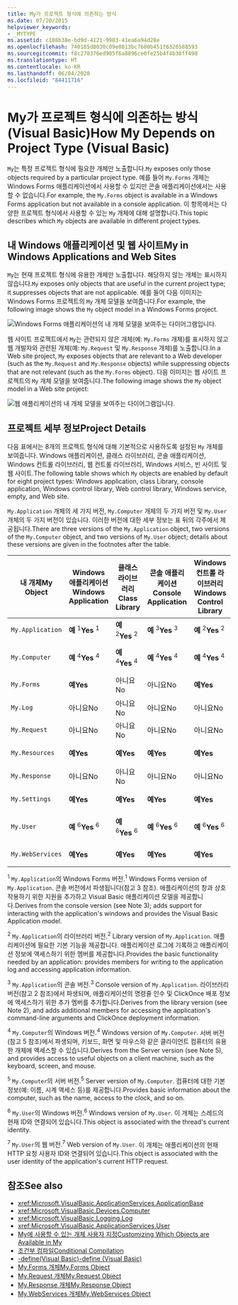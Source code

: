 ```yaml
---
title: My가 프로젝트 형식에 의존하는 방식
ms.date: 07/20/2015
helpviewer_keywords:
- _MYTYPE
ms.assetid: c188b38e-bd9d-4121-9983-41ea6a94d28e
ms.openlocfilehash: 740185d8030c09e8813bc7680b451f6326588593
ms.sourcegitcommit: f8c270376ed905f6a8896ce0fe25b4f4b38ff498
ms.translationtype: HT
ms.contentlocale: ko-KR
ms.lasthandoff: 06/04/2020
ms.locfileid: "84411716"
---
```

# <a name="how-my-depends-on-project-type-visual-basic"></a><span data-ttu-id="79a94-102">My가 프로젝트 형식에 의존하는 방식(Visual Basic)</span><span class="sxs-lookup"><span data-stu-id="79a94-102">How My Depends on Project Type (Visual Basic)</span></span>

<span data-ttu-id="79a94-103">`My`는 특정 프로젝트 형식에 필요한 개체만 노출합니다.</span><span class="sxs-lookup"><span data-stu-id="79a94-103">`My` exposes only those objects required by a particular project type.</span></span> <span data-ttu-id="79a94-104">예를 들어 `My.Forms` 개체는 Windows Forms 애플리케이션에서 사용할 수 있지만 콘솔 애플리케이션에서는 사용할 수 없습니다.</span><span class="sxs-lookup"><span data-stu-id="79a94-104">For example, the `My.Forms` object is available in a Windows Forms application but not available in a console application.</span></span> <span data-ttu-id="79a94-105">이 항목에서는 다양한 프로젝트 형식에서 사용할 수 있는 `My` 개체에 대해 설명합니다.</span><span class="sxs-lookup"><span data-stu-id="79a94-105">This topic describes which `My` objects are available in different project types.</span></span>  
  
## <a name="my-in-windows-applications-and-web-sites"></a><span data-ttu-id="79a94-106">내 Windows 애플리케이션 및 웹 사이트</span><span class="sxs-lookup"><span data-stu-id="79a94-106">My in Windows Applications and Web Sites</span></span>  

 <span data-ttu-id="79a94-107">`My`는 현재 프로젝트 형식에 유용한 개체만 노출합니다. 해당하지 않는 개체는 표시하지 않습니다.</span><span class="sxs-lookup"><span data-stu-id="79a94-107">`My` exposes only objects that are useful in the current project type; it suppresses objects that are not applicable.</span></span> <span data-ttu-id="79a94-108">예를 들어 다음 이미지는 Windows Forms 프로젝트의 `My` 개체 모델을 보여줍니다.</span><span class="sxs-lookup"><span data-stu-id="79a94-108">For example, the following image shows the `My` object model in a Windows Forms project.</span></span>  
  
 ![Windows Forms 애플리케이션의 내 개체 모델을 보여주는 다이어그램입니다.](./media/how-my-depends-on-project-type/my-object-model-windows-forms.png)  
  
 <span data-ttu-id="79a94-110">웹 사이트 프로젝트에서 `My`는 관련되지 않은 개체(예: `My.Forms` 개체)를 표시하지 않고 웹 개발자와 관련된 개체(예: `My.Request` 및 `My.Response` 개체)를 노출합니다.</span><span class="sxs-lookup"><span data-stu-id="79a94-110">In a Web site project, `My` exposes objects that are relevant to a Web developer (such as the `My.Request` and `My.Response` objects) while suppressing objects that are not relevant (such as the `My.Forms` object).</span></span> <span data-ttu-id="79a94-111">다음 이미지는 웹 사이트 프로젝트의 `My` 개체 모델을 보여줍니다.</span><span class="sxs-lookup"><span data-stu-id="79a94-111">The following image shows the `My` object model in a Web site project:</span></span>  
  
 ![웹 애플리케이션의 내 개체 모델을 보여주는 다이어그램입니다.](./media/how-my-depends-on-project-type/my-object-model-web.png)  
  
## <a name="project-details"></a><span data-ttu-id="79a94-113">프로젝트 세부 정보</span><span class="sxs-lookup"><span data-stu-id="79a94-113">Project Details</span></span>  

 <span data-ttu-id="79a94-114">다음 표에서는 8개의 프로젝트 형식에 대해 기본적으로 사용하도록 설정된 `My` 개체를 보여줍니다. Windows 애플리케이션, 클래스 라이브러리, 콘솔 애플리케이션, Windows 컨트롤 라이브러리, 웹 컨트롤 라이브러리, Windows 서비스, 빈 사이트 및 웹 사이트.</span><span class="sxs-lookup"><span data-stu-id="79a94-114">The following table shows which `My` objects are enabled by default for eight project types: Windows application, class Library, console application, Windows control library, Web control library, Windows service, empty, and Web site.</span></span>  
  
 <span data-ttu-id="79a94-115">`My.Application` 개체의 세 가지 버전, `My.Computer` 개체의 두 가지 버전 및 `My.User` 개체의 두 가지 버전이 있습니다. 이러한 버전에 대한 세부 정보는 표 뒤의 각주에서 제공됩니다.</span><span class="sxs-lookup"><span data-stu-id="79a94-115">There are three versions of the `My.Application` object, two versions of the `My.Computer` object, and two versions of `My.User` object; details about these versions are given in the footnotes after the table.</span></span>  
  
|<span data-ttu-id="79a94-116">내 개체</span><span class="sxs-lookup"><span data-stu-id="79a94-116">My Object</span></span>|<span data-ttu-id="79a94-117">Windows 애플리케이션</span><span class="sxs-lookup"><span data-stu-id="79a94-117">Windows Application</span></span>|<span data-ttu-id="79a94-118">클래스 라이브러리</span><span class="sxs-lookup"><span data-stu-id="79a94-118">Class Library</span></span>|<span data-ttu-id="79a94-119">콘솔 애플리케이션</span><span class="sxs-lookup"><span data-stu-id="79a94-119">Console Application</span></span>|<span data-ttu-id="79a94-120">Windows 컨트롤 라이브러리</span><span class="sxs-lookup"><span data-stu-id="79a94-120">Windows Control Library</span></span>|<span data-ttu-id="79a94-121">웹 컨트롤 라이브러리</span><span class="sxs-lookup"><span data-stu-id="79a94-121">Web Control Library</span></span>|<span data-ttu-id="79a94-122">Windows 서비스</span><span class="sxs-lookup"><span data-stu-id="79a94-122">Windows Service</span></span>|<span data-ttu-id="79a94-123">Empty</span><span class="sxs-lookup"><span data-stu-id="79a94-123">Empty</span></span>|<span data-ttu-id="79a94-124">웹 사이트</span><span class="sxs-lookup"><span data-stu-id="79a94-124">Web Site</span></span>|  
|---|---|---|---|---|---|---|---|---|  
|`My.Application`|<span data-ttu-id="79a94-125">**예** <sup>1</sup></span><span class="sxs-lookup"><span data-stu-id="79a94-125">**Yes** <sup>1</sup></span></span>|<span data-ttu-id="79a94-126">**예** <sup>2</sup></span><span class="sxs-lookup"><span data-stu-id="79a94-126">**Yes** <sup>2</sup></span></span>|<span data-ttu-id="79a94-127">**예** <sup>3</sup></span><span class="sxs-lookup"><span data-stu-id="79a94-127">**Yes** <sup>3</sup></span></span>|<span data-ttu-id="79a94-128">**예** <sup>2</sup></span><span class="sxs-lookup"><span data-stu-id="79a94-128">**Yes** <sup>2</sup></span></span>|<span data-ttu-id="79a94-129">아니요</span><span class="sxs-lookup"><span data-stu-id="79a94-129">No</span></span>|<span data-ttu-id="79a94-130">**예** <sup>3</sup></span><span class="sxs-lookup"><span data-stu-id="79a94-130">**Yes** <sup>3</sup></span></span>|<span data-ttu-id="79a94-131">아니요</span><span class="sxs-lookup"><span data-stu-id="79a94-131">No</span></span>|<span data-ttu-id="79a94-132">아니요</span><span class="sxs-lookup"><span data-stu-id="79a94-132">No</span></span>|  
|`My.Computer`|<span data-ttu-id="79a94-133">**예** <sup>4</sup></span><span class="sxs-lookup"><span data-stu-id="79a94-133">**Yes** <sup>4</sup></span></span>|<span data-ttu-id="79a94-134">**예** <sup>4</sup></span><span class="sxs-lookup"><span data-stu-id="79a94-134">**Yes** <sup>4</sup></span></span>|<span data-ttu-id="79a94-135">**예** <sup>4</sup></span><span class="sxs-lookup"><span data-stu-id="79a94-135">**Yes** <sup>4</sup></span></span>|<span data-ttu-id="79a94-136">**예** <sup>4</sup></span><span class="sxs-lookup"><span data-stu-id="79a94-136">**Yes** <sup>4</sup></span></span>|<span data-ttu-id="79a94-137">**예** <sup>5</sup></span><span class="sxs-lookup"><span data-stu-id="79a94-137">**Yes** <sup>5</sup></span></span>|<span data-ttu-id="79a94-138">**예** <sup>4</sup></span><span class="sxs-lookup"><span data-stu-id="79a94-138">**Yes** <sup>4</sup></span></span>|<span data-ttu-id="79a94-139">아니요</span><span class="sxs-lookup"><span data-stu-id="79a94-139">No</span></span>|<span data-ttu-id="79a94-140">**예** <sup>5</sup></span><span class="sxs-lookup"><span data-stu-id="79a94-140">**Yes** <sup>5</sup></span></span>|  
|`My.Forms`|<span data-ttu-id="79a94-141">**예**</span><span class="sxs-lookup"><span data-stu-id="79a94-141">**Yes**</span></span>|<span data-ttu-id="79a94-142">아니요</span><span class="sxs-lookup"><span data-stu-id="79a94-142">No</span></span>|<span data-ttu-id="79a94-143">아니요</span><span class="sxs-lookup"><span data-stu-id="79a94-143">No</span></span>|<span data-ttu-id="79a94-144">**예**</span><span class="sxs-lookup"><span data-stu-id="79a94-144">**Yes**</span></span>|<span data-ttu-id="79a94-145">아니요</span><span class="sxs-lookup"><span data-stu-id="79a94-145">No</span></span>|<span data-ttu-id="79a94-146">아니요</span><span class="sxs-lookup"><span data-stu-id="79a94-146">No</span></span>|<span data-ttu-id="79a94-147">아니요</span><span class="sxs-lookup"><span data-stu-id="79a94-147">No</span></span>|<span data-ttu-id="79a94-148">아니요</span><span class="sxs-lookup"><span data-stu-id="79a94-148">No</span></span>|  
|`My.Log`|<span data-ttu-id="79a94-149">아니요</span><span class="sxs-lookup"><span data-stu-id="79a94-149">No</span></span>|<span data-ttu-id="79a94-150">아니요</span><span class="sxs-lookup"><span data-stu-id="79a94-150">No</span></span>|<span data-ttu-id="79a94-151">아니요</span><span class="sxs-lookup"><span data-stu-id="79a94-151">No</span></span>|<span data-ttu-id="79a94-152">아니요</span><span class="sxs-lookup"><span data-stu-id="79a94-152">No</span></span>|<span data-ttu-id="79a94-153">아니요</span><span class="sxs-lookup"><span data-stu-id="79a94-153">No</span></span>|<span data-ttu-id="79a94-154">아니요</span><span class="sxs-lookup"><span data-stu-id="79a94-154">No</span></span>|<span data-ttu-id="79a94-155">아니요</span><span class="sxs-lookup"><span data-stu-id="79a94-155">No</span></span>|<span data-ttu-id="79a94-156">**예**</span><span class="sxs-lookup"><span data-stu-id="79a94-156">**Yes**</span></span>|  
|`My.Request`|<span data-ttu-id="79a94-157">아니요</span><span class="sxs-lookup"><span data-stu-id="79a94-157">No</span></span>|<span data-ttu-id="79a94-158">아니요</span><span class="sxs-lookup"><span data-stu-id="79a94-158">No</span></span>|<span data-ttu-id="79a94-159">아니요</span><span class="sxs-lookup"><span data-stu-id="79a94-159">No</span></span>|<span data-ttu-id="79a94-160">아니요</span><span class="sxs-lookup"><span data-stu-id="79a94-160">No</span></span>|<span data-ttu-id="79a94-161">아니요</span><span class="sxs-lookup"><span data-stu-id="79a94-161">No</span></span>|<span data-ttu-id="79a94-162">아니요</span><span class="sxs-lookup"><span data-stu-id="79a94-162">No</span></span>|<span data-ttu-id="79a94-163">아니요</span><span class="sxs-lookup"><span data-stu-id="79a94-163">No</span></span>|<span data-ttu-id="79a94-164">**예**</span><span class="sxs-lookup"><span data-stu-id="79a94-164">**Yes**</span></span>|  
|`My.Resources`|<span data-ttu-id="79a94-165">**예**</span><span class="sxs-lookup"><span data-stu-id="79a94-165">**Yes**</span></span>|<span data-ttu-id="79a94-166">**예**</span><span class="sxs-lookup"><span data-stu-id="79a94-166">**Yes**</span></span>|<span data-ttu-id="79a94-167">**예**</span><span class="sxs-lookup"><span data-stu-id="79a94-167">**Yes**</span></span>|<span data-ttu-id="79a94-168">**예**</span><span class="sxs-lookup"><span data-stu-id="79a94-168">**Yes**</span></span>|<span data-ttu-id="79a94-169">**예**</span><span class="sxs-lookup"><span data-stu-id="79a94-169">**Yes**</span></span>|<span data-ttu-id="79a94-170">**예**</span><span class="sxs-lookup"><span data-stu-id="79a94-170">**Yes**</span></span>|<span data-ttu-id="79a94-171">아니요</span><span class="sxs-lookup"><span data-stu-id="79a94-171">No</span></span>|<span data-ttu-id="79a94-172">아니요</span><span class="sxs-lookup"><span data-stu-id="79a94-172">No</span></span>|  
|`My.Response`|<span data-ttu-id="79a94-173">아니요</span><span class="sxs-lookup"><span data-stu-id="79a94-173">No</span></span>|<span data-ttu-id="79a94-174">아니요</span><span class="sxs-lookup"><span data-stu-id="79a94-174">No</span></span>|<span data-ttu-id="79a94-175">아니요</span><span class="sxs-lookup"><span data-stu-id="79a94-175">No</span></span>|<span data-ttu-id="79a94-176">아니요</span><span class="sxs-lookup"><span data-stu-id="79a94-176">No</span></span>|<span data-ttu-id="79a94-177">아니요</span><span class="sxs-lookup"><span data-stu-id="79a94-177">No</span></span>|<span data-ttu-id="79a94-178">아니요</span><span class="sxs-lookup"><span data-stu-id="79a94-178">No</span></span>|<span data-ttu-id="79a94-179">아니요</span><span class="sxs-lookup"><span data-stu-id="79a94-179">No</span></span>|<span data-ttu-id="79a94-180">**예**</span><span class="sxs-lookup"><span data-stu-id="79a94-180">**Yes**</span></span>|  
|`My.Settings`|<span data-ttu-id="79a94-181">**예**</span><span class="sxs-lookup"><span data-stu-id="79a94-181">**Yes**</span></span>|<span data-ttu-id="79a94-182">**예**</span><span class="sxs-lookup"><span data-stu-id="79a94-182">**Yes**</span></span>|<span data-ttu-id="79a94-183">**예**</span><span class="sxs-lookup"><span data-stu-id="79a94-183">**Yes**</span></span>|<span data-ttu-id="79a94-184">**예**</span><span class="sxs-lookup"><span data-stu-id="79a94-184">**Yes**</span></span>|<span data-ttu-id="79a94-185">**예**</span><span class="sxs-lookup"><span data-stu-id="79a94-185">**Yes**</span></span>|<span data-ttu-id="79a94-186">**예**</span><span class="sxs-lookup"><span data-stu-id="79a94-186">**Yes**</span></span>|<span data-ttu-id="79a94-187">아니요</span><span class="sxs-lookup"><span data-stu-id="79a94-187">No</span></span>|<span data-ttu-id="79a94-188">아니요</span><span class="sxs-lookup"><span data-stu-id="79a94-188">No</span></span>|  
|`My.User`|<span data-ttu-id="79a94-189">**예** <sup>6</sup></span><span class="sxs-lookup"><span data-stu-id="79a94-189">**Yes** <sup>6</sup></span></span>|<span data-ttu-id="79a94-190">**예** <sup>6</sup></span><span class="sxs-lookup"><span data-stu-id="79a94-190">**Yes** <sup>6</sup></span></span>|<span data-ttu-id="79a94-191">**예** <sup>6</sup></span><span class="sxs-lookup"><span data-stu-id="79a94-191">**Yes** <sup>6</sup></span></span>|<span data-ttu-id="79a94-192">**예** <sup>6</sup></span><span class="sxs-lookup"><span data-stu-id="79a94-192">**Yes** <sup>6</sup></span></span>|<span data-ttu-id="79a94-193">**예** <sup>7</sup></span><span class="sxs-lookup"><span data-stu-id="79a94-193">**Yes** <sup>7</sup></span></span>|<span data-ttu-id="79a94-194">**예** <sup>6</sup></span><span class="sxs-lookup"><span data-stu-id="79a94-194">**Yes** <sup>6</sup></span></span>|<span data-ttu-id="79a94-195">아니요</span><span class="sxs-lookup"><span data-stu-id="79a94-195">No</span></span>|<span data-ttu-id="79a94-196">**예** <sup>7</sup></span><span class="sxs-lookup"><span data-stu-id="79a94-196">**Yes** <sup>7</sup></span></span>|  
|`My.WebServices`|<span data-ttu-id="79a94-197">**예**</span><span class="sxs-lookup"><span data-stu-id="79a94-197">**Yes**</span></span>|<span data-ttu-id="79a94-198">**예**</span><span class="sxs-lookup"><span data-stu-id="79a94-198">**Yes**</span></span>|<span data-ttu-id="79a94-199">**예**</span><span class="sxs-lookup"><span data-stu-id="79a94-199">**Yes**</span></span>|<span data-ttu-id="79a94-200">**예**</span><span class="sxs-lookup"><span data-stu-id="79a94-200">**Yes**</span></span>|<span data-ttu-id="79a94-201">**예**</span><span class="sxs-lookup"><span data-stu-id="79a94-201">**Yes**</span></span>|<span data-ttu-id="79a94-202">**예**</span><span class="sxs-lookup"><span data-stu-id="79a94-202">**Yes**</span></span>|<span data-ttu-id="79a94-203">아니요</span><span class="sxs-lookup"><span data-stu-id="79a94-203">No</span></span>|<span data-ttu-id="79a94-204">아니요</span><span class="sxs-lookup"><span data-stu-id="79a94-204">No</span></span>|  
  
 <span data-ttu-id="79a94-205"><sup>1</sup> `My.Application`의 Windows Forms 버전.</span><span class="sxs-lookup"><span data-stu-id="79a94-205"><sup>1</sup> Windows Forms version of `My.Application`.</span></span> <span data-ttu-id="79a94-206">콘솔 버전에서 파생됩니다(참고 3 참조). 애플리케이션의 창과 상호 작용하기 위한 지원을 추가하고 Visual Basic 애플리케이션 모델을 제공합니다.</span><span class="sxs-lookup"><span data-stu-id="79a94-206">Derives from the console version (see Note 3); adds support for interacting with the application's windows and provides the Visual Basic Application model.</span></span>  
  
 <span data-ttu-id="79a94-207"><sup>2</sup> `My.Application`의 라이브러리 버전.</span><span class="sxs-lookup"><span data-stu-id="79a94-207"><sup>2</sup> Library version of `My.Application`.</span></span> <span data-ttu-id="79a94-208">애플리케이션에 필요한 기본 기능을 제공합니다. 애플리케이션 로그에 기록하고 애플리케이션 정보에 액세스하기 위한 멤버를 제공합니다.</span><span class="sxs-lookup"><span data-stu-id="79a94-208">Provides the basic functionality needed by an application: provides members for writing to the application log and accessing application information.</span></span>  
  
 <span data-ttu-id="79a94-209"><sup>3</sup> `My.Application`의 콘솔 버전.</span><span class="sxs-lookup"><span data-stu-id="79a94-209"><sup>3</sup> Console version of `My.Application`.</span></span> <span data-ttu-id="79a94-210">라이브러리 버전(참고 2 참조)에서 파생되며, 애플리케이션의 명령줄 인수 및 ClickOnce 배포 정보에 액세스하기 위한 추가 멤버를 추가합니다.</span><span class="sxs-lookup"><span data-stu-id="79a94-210">Derives from the library version (see Note 2), and adds additional members for accessing the application's command-line arguments and ClickOnce deployment information.</span></span>  
  
 <span data-ttu-id="79a94-211"><sup>4</sup> `My.Computer`의 Windows 버전.</span><span class="sxs-lookup"><span data-stu-id="79a94-211"><sup>4</sup> Windows version of `My.Computer`.</span></span> <span data-ttu-id="79a94-212">서버 버전(참고 5 참조)에서 파생되며, 키보드, 화면 및 마우스와 같은 클라이언트 컴퓨터의 유용한 개체에 액세스할 수 있습니다.</span><span class="sxs-lookup"><span data-stu-id="79a94-212">Derives from the Server version (see Note 5), and provides access to useful objects on a client machine, such as the keyboard, screen, and mouse.</span></span>  
  
 <span data-ttu-id="79a94-213"><sup>5</sup> `My.Computer`의 서버 버전.</span><span class="sxs-lookup"><span data-stu-id="79a94-213"><sup>5</sup> Server version of `My.Computer`.</span></span> <span data-ttu-id="79a94-214">컴퓨터에 대한 기본 정보(예: 이름, 시계 액세스 등)를 제공합니다.</span><span class="sxs-lookup"><span data-stu-id="79a94-214">Provides basic information about the computer, such as the name, access to the clock, and so on.</span></span>  
  
 <span data-ttu-id="79a94-215"><sup>6</sup> `My.User`의 Windows 버전.</span><span class="sxs-lookup"><span data-stu-id="79a94-215"><sup>6</sup> Windows version of `My.User`.</span></span> <span data-ttu-id="79a94-216">이 개체는 스레드의 현재 ID와 연결되어 있습니다.</span><span class="sxs-lookup"><span data-stu-id="79a94-216">This object is associated with the thread's current identity.</span></span>  
  
 <span data-ttu-id="79a94-217"><sup>7</sup> `My.User`의 웹 버전.</span><span class="sxs-lookup"><span data-stu-id="79a94-217"><sup>7</sup> Web version of `My.User`.</span></span> <span data-ttu-id="79a94-218">이 개체는 애플리케이션의 현재 HTTP 요청 사용자 ID와 연결되어 있습니다.</span><span class="sxs-lookup"><span data-stu-id="79a94-218">This object is associated with the user identity of the application's current HTTP request.</span></span>  
  
## <a name="see-also"></a><span data-ttu-id="79a94-219">참조</span><span class="sxs-lookup"><span data-stu-id="79a94-219">See also</span></span>

- <xref:Microsoft.VisualBasic.ApplicationServices.ApplicationBase>
- <xref:Microsoft.VisualBasic.Devices.Computer>
- <xref:Microsoft.VisualBasic.Logging.Log>
- <xref:Microsoft.VisualBasic.ApplicationServices.User>
- [<span data-ttu-id="79a94-220">My에 사용할 수 있는 개체 사용자 지정</span><span class="sxs-lookup"><span data-stu-id="79a94-220">Customizing Which Objects are Available in My</span></span>](../customizing-extending-my/customizing-which-objects-are-available-in-my.md)
- [<span data-ttu-id="79a94-221">조건부 컴파일</span><span class="sxs-lookup"><span data-stu-id="79a94-221">Conditional Compilation</span></span>](../../programming-guide/program-structure/conditional-compilation.md)
- [<span data-ttu-id="79a94-222">-define(Visual Basic)</span><span class="sxs-lookup"><span data-stu-id="79a94-222">-define (Visual Basic)</span></span>](../../reference/command-line-compiler/define.md)
- [<span data-ttu-id="79a94-223">My.Forms 개체</span><span class="sxs-lookup"><span data-stu-id="79a94-223">My.Forms Object</span></span>](../../language-reference/objects/my-forms-object.md)
- [<span data-ttu-id="79a94-224">My.Request 개체</span><span class="sxs-lookup"><span data-stu-id="79a94-224">My.Request Object</span></span>](../../language-reference/objects/my-request-object.md)
- [<span data-ttu-id="79a94-225">My.Response 개체</span><span class="sxs-lookup"><span data-stu-id="79a94-225">My.Response Object</span></span>](../../language-reference/objects/my-response-object.md)
- [<span data-ttu-id="79a94-226">My.WebServices 개체</span><span class="sxs-lookup"><span data-stu-id="79a94-226">My.WebServices Object</span></span>](../../language-reference/objects/my-webservices-object.md)
